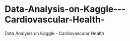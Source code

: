 # Data-Analysis-on-Kaggle---Cardiovascular-Health-
Data Analysis on Kaggle - Cardiovascular Health 

